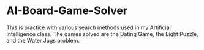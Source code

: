 # AI-Board-Game-Solver
This is practice with various search methods used in my Artificial Intelligence class. The games solved are the Dating Game, the Eight Puzzle, and the Water Jugs problem.
